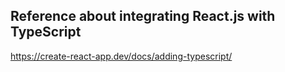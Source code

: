 ## Reference about integrating React.js with TypeScript
https://create-react-app.dev/docs/adding-typescript/

